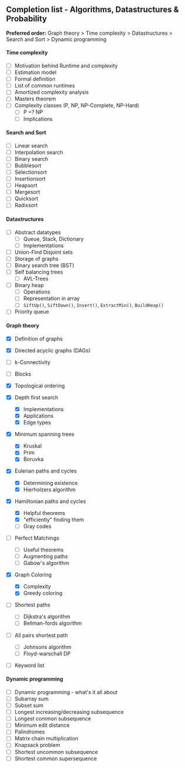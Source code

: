 ## Completion list - Algorithms, Datastructures & Probability

**Preferred order:** Graph theory > Time complexity > Datastructures > Search and Sort > Dynamic programming

#### Time complexity

- [ ] Motivation behind Runtime and complexity
- [ ] Estimation model
- [ ] Formal definition
- [ ] List of common runtimes
- [ ] Amortized complexity analysis
- [ ] Masters theorem
- [ ] Complexity classes (P, NP, NP-Complete, NP-Hard)
  - [ ] P =? NP
  - [ ] Implications

#### Search and Sort

- [ ] Linear search
- [ ] Interpolation search
- [ ] Binary search
- [ ] Bubblesort
- [ ] Selectionsort
- [ ] Insertionsort
- [ ] Heapsort
- [ ] Mergesort
- [ ] Quicksort
- [ ] Radixsort

#### Datastructures

- [ ] Abstract datatypes
  - [ ] Queue, Stack, Dictionary
  - [ ] Implementations
- [ ] Union-Find Disjoint sets
- [ ] Storage of graphs
- [ ] Binary search tree (BST)
- [ ] Self balancing trees 
  - [ ] AVL-Trees
- [ ] Binary heap
  - [ ] Operations
  - [ ] Representation in array
  - [ ] `SiftUp()`, `SiftDown()`, `Insert()`, `ExtractMin()`, `BuildHeap()`
- [ ] Priority queue

#### Graph theory

- [x] Definition of graphs
- [x] Directed acyclic graphs (DAGs)
- [ ] k-Connectivity
- [ ] Blocks
- [x] Topological ordering
- [x] Depth first search
  - [x] Implementations
  - [x] Applications
  - [x] Edge types
- [x] Minimum spanning trees
  - [x] Kruskal
  - [x] Prim
  - [x] Boruvka
- [x] Eulerian paths and cycles
  - [x] Determining existence
  - [x] Hierholzers algorithm
- [x] Hamiltonian paths and cycles
  - [x] Helpful theorems
  - [x] "efficiently" finding them
  - [ ] Gray codes
- [ ] Perfect Matchings
  - [ ] Useful theorems
  - [ ] Augmenting paths
  - [ ] Gabow's algorithm
- [x] Graph Coloring
  - [x] Complexity
  - [x] Greedy coloring
- [ ] Shortest paths
  - [ ] Dijkstra's algorithm
  - [ ] Bellman-fords algorithm
- [ ] All pairs shortest path
  - [ ] Johnsons algorithm
  - [ ] Floyd-warschall DP
- [ ] Keyword list



#### Dynamic programming

- [ ] Dynamic programming - what's it all about
- [ ] Subarray sum
- [ ] Subset sum
- [ ] Longest increasing/decreasing subsequence
- [ ] Longest common subsequence
- [ ] Minimum edit distance
- [ ] Palindromes 
- [ ] Matrix chain multiplication
- [ ] Knapsack problem
- [ ] Shortest uncommon subsequence
- [ ] Shortest common supersequence
